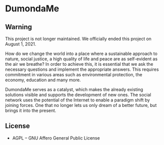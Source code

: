 # DumondaMe

## Warning
This project is not longer maintained. We officially ended this project on August 1, 2021. 

How do we change the world into a place where a sustainable approach to nature, social justice, a high quality of life and peace are as self-evident as the air we breathe? In order to achieve this, it is essential that we ask the necessary questions and implement the appropriate answers. This requires commitment in various areas such as environmental protection, the economy,  education and many more.

DumondaMe serves as a catalyst, which makes the already existing solutions visible and supports the development of new ones. The social network uses the potential of the Internet to enable a paradigm shift by joining forces. One that no longer lets us only dream of a better future, but brings it into the present.

## License

* AGPL – GNU Affero General Public License
